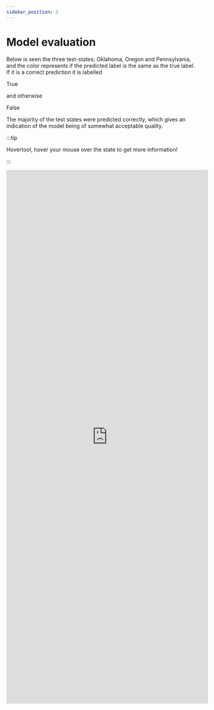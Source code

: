 ```yaml
---
sidebar_position: 3
---
```


# Model evaluation


Below is seen the three test-states; Oklahoma, Oregon and Pennsylvania, and the color represents if the predicted label is the same as the true label. If it is a correct prediction it is labelled  <p className="sonic">True</p>and otherwise 
<p className="wd">False</p>

The majority of the test states were predicted correctly, which gives an indication of the model being of somewhat acceptable quality. 

:::tip 

Hovertool, hover your mouse over the state to get more information!

:::

<iframe src="https://peetzie.github.io/SocialData_InteractiveMaps/Predict_states.html"
	sandbox="allow-same-origin allow-scripts"
	width="105%"
	height="1400"
	scrolling="yes"
	seamless="seamless"
	frameborder="0">
</iframe>


